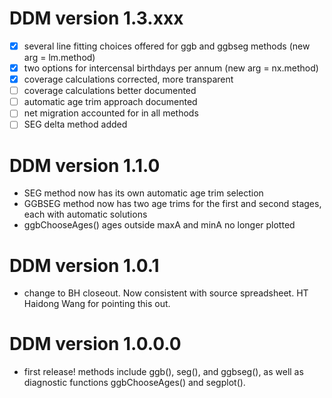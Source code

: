 
# DDM version 1.3.xxx
- [x] several line fitting choices offered for ggb and ggbseg methods (new arg = lm.method)
- [x] two options for intercensal birthdays per annum (new arg = nx.method)
- [x] coverage calculations corrected, more transparent
- [ ] coverage calculations better documented
- [ ] automatic age trim approach documented
- [ ] net migration accounted for in all methods
- [ ] SEG delta method added

# DDM version 1.1.0
- SEG method now has its own automatic age trim selection
- GGBSEG method now has two age trims for the first and second stages, each with automatic solutions
- ggbChooseAges() ages outside maxA and minA no longer plotted

# DDM version 1.0.1
- change to BH closeout. Now consistent with source spreadsheet. HT Haidong Wang for pointing this out.

# DDM version 1.0.0.0

- first release! methods include ggb(), seg(), and ggbseg(), as well as diagnostic functions ggbChooseAges() and segplot().

